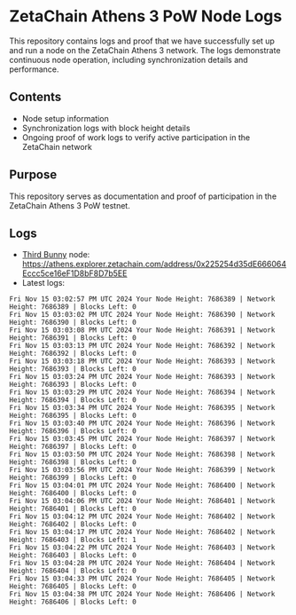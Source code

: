 # ZetaChain Athens 3 PoW Node Logs
This repository contains logs and proof that we have successfully set up and run a node on the ZetaChain Athens 3 network. The logs demonstrate continuous node operation, including synchronization details and performance.

## Contents
- Node setup information
- Synchronization logs with block height details
- Ongoing proof of work logs to verify active participation in the ZetaChain network

## Purpose
This repository serves as documentation and proof of participation in the ZetaChain Athens 3 PoW testnet.

## Logs

- [Third Bunny](https://thirdbunny.xyz/) node: https://athens.explorer.zetachain.com/address/0x225254d35dE666064Eccc5ce16eF1D8bF8D7b5EE
- Latest logs:
```
Fri Nov 15 03:02:57 PM UTC 2024 Your Node Height: 7686389 | Network Height: 7686389 | Blocks Left: 0
Fri Nov 15 03:03:02 PM UTC 2024 Your Node Height: 7686390 | Network Height: 7686390 | Blocks Left: 0
Fri Nov 15 03:03:08 PM UTC 2024 Your Node Height: 7686391 | Network Height: 7686391 | Blocks Left: 0
Fri Nov 15 03:03:13 PM UTC 2024 Your Node Height: 7686392 | Network Height: 7686392 | Blocks Left: 0
Fri Nov 15 03:03:18 PM UTC 2024 Your Node Height: 7686393 | Network Height: 7686393 | Blocks Left: 0
Fri Nov 15 03:03:24 PM UTC 2024 Your Node Height: 7686393 | Network Height: 7686393 | Blocks Left: 0
Fri Nov 15 03:03:29 PM UTC 2024 Your Node Height: 7686394 | Network Height: 7686394 | Blocks Left: 0
Fri Nov 15 03:03:34 PM UTC 2024 Your Node Height: 7686395 | Network Height: 7686395 | Blocks Left: 0
Fri Nov 15 03:03:40 PM UTC 2024 Your Node Height: 7686396 | Network Height: 7686396 | Blocks Left: 0
Fri Nov 15 03:03:45 PM UTC 2024 Your Node Height: 7686397 | Network Height: 7686397 | Blocks Left: 0
Fri Nov 15 03:03:50 PM UTC 2024 Your Node Height: 7686398 | Network Height: 7686398 | Blocks Left: 0
Fri Nov 15 03:03:56 PM UTC 2024 Your Node Height: 7686399 | Network Height: 7686399 | Blocks Left: 0
Fri Nov 15 03:04:01 PM UTC 2024 Your Node Height: 7686400 | Network Height: 7686400 | Blocks Left: 0
Fri Nov 15 03:04:06 PM UTC 2024 Your Node Height: 7686401 | Network Height: 7686401 | Blocks Left: 0
Fri Nov 15 03:04:12 PM UTC 2024 Your Node Height: 7686402 | Network Height: 7686402 | Blocks Left: 0
Fri Nov 15 03:04:17 PM UTC 2024 Your Node Height: 7686402 | Network Height: 7686403 | Blocks Left: 1
Fri Nov 15 03:04:22 PM UTC 2024 Your Node Height: 7686403 | Network Height: 7686403 | Blocks Left: 0
Fri Nov 15 03:04:28 PM UTC 2024 Your Node Height: 7686404 | Network Height: 7686404 | Blocks Left: 0
Fri Nov 15 03:04:33 PM UTC 2024 Your Node Height: 7686405 | Network Height: 7686405 | Blocks Left: 0
Fri Nov 15 03:04:38 PM UTC 2024 Your Node Height: 7686406 | Network Height: 7686406 | Blocks Left: 0
```

